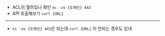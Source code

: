 - ACL이 열려있나 확인 `nc -zv {도메인} 443`
- API 호출해보기 `curl {URL}`
---
- `nc -zv {도메인} 443`은 되는데 `curl {URL}` 이 안되는 경우도 있네.